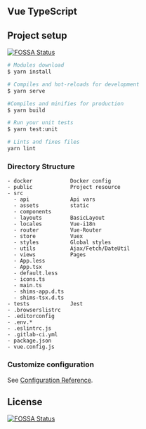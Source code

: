 Vue TypeScript
----



## Project setup
[![FOSSA Status](https://app.fossa.com/api/projects/git%2Bgithub.com%2Fsendya%2Fvue3-tsx.svg?type=shield)](https://app.fossa.com/projects/git%2Bgithub.com%2Fsendya%2Fvue3-tsx?ref=badge_shield)


```bash
# Modules download
$ yarn install

# Compiles and hot-reloads for development
$ yarn serve

#Compiles and minifies for production
$ yarn build

# Run your unit tests
$ yarn test:unit

# Lints and fixes files
yarn lint
```

### Directory Structure

```tree
- docker			Docker config
- public			Project resource
- src
  - api				Api vars
  - assets			static
  - components
  - layouts			BasicLayout
  - locales			Vue-i18n
  - router			Vue-Router
  - store			Vuex
  - styles			Global styles
  - utils			Ajax/Fetch/DateUtil
  - views			Pages
  - App.less
  - App.tsx
  - default.less
  - icons.ts
  - main.ts
  - shims-app.d.ts
  - shims-tsx.d.ts
- tests				Jest
- .browserslistrc
- .editorconfig
- .env.*
- .eslintrc.js
- .gitlab-ci.yml
- package.json
- vue.config.js
```


### Customize configuration
See [Configuration Reference](https://cli.vuejs.org/config/).

## License
[![FOSSA Status](https://app.fossa.com/api/projects/git%2Bgithub.com%2Fsendya%2Fvue3-tsx.svg?type=large)](https://app.fossa.com/projects/git%2Bgithub.com%2Fsendya%2Fvue3-tsx?ref=badge_large)
